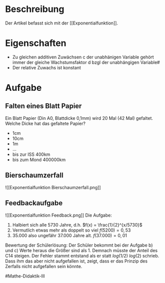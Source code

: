 # Beschreibung
Der Artikel befasst sich mit der [[Exponentialfunktion]].

# Eigenschaften
- Zu gleichen additiven Zuwächsen c der unabhänigen Variable gehört immer der gleiche Wachstumsfaktor d bzgl der unabhängigen Variable#
- Der relative Zuwachs ist konstant

# Aufgabe
## Falten eines Blatt Papier
Ein Blatt Papier (Din A0, Blattdicke 0,1mm) wird 20 Mal (42 Mal) gefaltet. Welche Dicke hat das gefaltete Papier?
- 1cm
- 10cm
- 1m
- ...
- bis zur ISS 400km
- bis zum Mond 400000km


## Bierschaumzerfall
![[Exponentialfunktion Bierschaumzerfall.png]]

## Feedbackaufgabe
![[Exponentialfunktion Feedback.png]]
Die Aufgabe:
1. Halbiert sich alle 5730 Jahre, d.h. $f(x) = \frac{1}{2}^{x/5730}$
2. Vermutlich etwas mehr als doppelt so viel
$f(5200) = 0,53$
3. 35.000 also ungefähr 37.000 Jahre alt.
$f(37.000) = 0,01$

Bewertung der Schülerlösung:
Der Schüler bekommt bei der Aufgabe b) und c) Werte heraus die Größer sind als 1. Demnach müsste der Anteil des C14 steigen. Der Fehler stammt entstand als er statt $log(1/2)$ $log(2)$ schrieb. Dass ihm das aber nicht aufgefallen ist, zeigt, dass er das Prinzip des Zerfalls nicht aufgefallen sein könnte.


#Mathe-Didaktik-III 